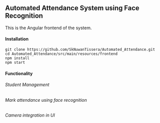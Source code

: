 ## Automated Attendance System using Face Recognition
This is the Angular frontend of the system.

#### Installation 
```
git clone https://github.com/SkNuwanTissera/Automated_Attendance.git
cd Automated_Attendance/src/main/resources/frontend
npm install
npm start
```

#### Functionality
###### Student Management
###### Mark attendance using face recognition
###### Camera integration in UI


